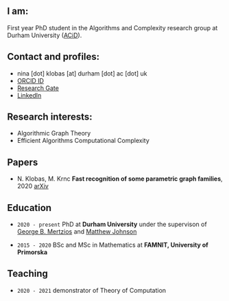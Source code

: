 ## I am:
First year PhD student in the Algorithms and Complexity research group at Durham University ([ACiD](http://community.dur.ac.uk/algorithms.complexity/)).

## Contact and profiles:
- nina [dot] klobas [at] durham [dot] ac [dot] uk
- [ORCID ID](https://orcid.org/0000-0002-8024-5782)
- [Research Gate](https://www.researchgate.net/profile/Nina_Klobas)
- [LinkedIn](www.linkedin.com/in/nina-klobas)

## Research interests:

- Algorithmic Graph Theory
- Efficient Algorithms Computational Complexity

## Papers
- N. Klobas, M. Krnc **Fast recognition of some parametric graph families**, 2020 [arXiv](https://arxiv.org/abs/2008.08856)


## Education

- `2020 - present`
PhD at __Durham University__ under the supervison of [George B. Mertzios](http://community.dur.ac.uk/george.mertzios/) and [Matthew Johnson](https://community.dur.ac.uk/matthew.johnson2/)

- `2015 - 2020`
BSc and MSc in Mathematics at __FAMNIT, University of Primorska__

## Teaching
- `2020 - 2021` demonstrator of Theory of Computation
